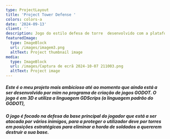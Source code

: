 ```yaml
---
type: ProjectLayout
title: 'Project Tower Defense '
colors: colors-a
date: '2024-09-13'
client: ''
description: Jogo do estilo defesa de torre  desenvolvido com a plataforma GODOT.
featuredImage:
  type: ImageBlock
  url: /images/imagem3.png
  altText: Project thumbnail image
media:
  type: ImageBlock
  url: /images/Captura de ecrã 2024-10-07 211003.png
  altText: Project image
---
```

##### Este é o meu projeto mais ambicioso até ao momento que ainda está a ser desenvolvido por mim no programa de criação de jogos GODOT. O jogo é em 3D e utiliza a linguagem GDScrips (a linguagem padrão do GODOT),

##### O jogo é focado na defesa da base principal do jogador que está a ser atacada por vários inimigos, para a proteger o utilizador deve por torres em posições estratégicas para eliminar a horda de soldados a quererem destruir a sua base.

